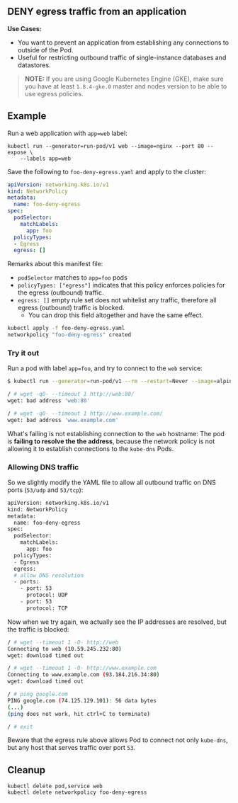 ## DENY egress traffic from an application

**Use Cases:**

- You want to prevent an application from establishing any connections to
  outside of the Pod.
- Useful for restricting outbound traffic of single-instance databases and
  datastores.

> **NOTE:** If you are using Google Kubernetes Engine (GKE), make sure you have
> at least `1.8.4-gke.0` master and nodes version to be able to use egress
> policies.

## Example

Run a web application with `app=web` label:

    kubectl run --generator=run-pod/v1 web --image=nginx --port 80 --expose \
        --labels app=web

Save the following to `foo-deny-egress.yaml` and apply to the cluster:

```yaml
apiVersion: networking.k8s.io/v1
kind: NetworkPolicy
metadata:
  name: foo-deny-egress
spec:
  podSelector:
    matchLabels:
      app: foo
  policyTypes:
  - Egress
  egress: []
```

Remarks about this manifest file:
- `podSelector` matches to `app=foo` pods
- `policyTypes: ["egress"]` indicates that this policy enforces policies for the
  egress (outbound) traffic.
- `egress: []` empty rule set does not whitelist any traffic, therefore all
  egress (outbound) traffic is blocked.
  - You can drop this field altogether and have the same effect.

```sh
kubectl apply -f foo-deny-egress.yaml
networkpolicy "foo-deny-egress" created
```

### Try it out

Run a pod with label `app=foo`, and try to connect to the `web` service:

```sh
$ kubectl run --generator=run-pod/v1 --rm --restart=Never --image=alpine -i -t -l app=foo test -- ash

/ # wget -qO- --timeout 1 http://web:80/
wget: bad address 'web:80'

/ # wget -qO- --timeout 1 http://www.example.com/
wget: bad address 'www.example.com'
```

What's failing is not establishing connection to the `web` hostname: The pod is
**failing to resolve the the address**, because the network policy is not
allowing it to establish connections to the `kube-dns` Pods.

### Allowing DNS traffic

So we slightly modify the YAML file to allow all outbound traffic on DNS ports
(`53/udp` and `53/tcp`):

```sh
apiVersion: networking.k8s.io/v1
kind: NetworkPolicy
metadata:
  name: foo-deny-egress
spec:
  podSelector:
    matchLabels:
      app: foo
  policyTypes:
  - Egress
  egress:
  # allow DNS resolution
  - ports:
    - port: 53
      protocol: UDP
    - port: 53
      protocol: TCP
```

Now when we try again, we actually see the IP addresses are resolved, but
the traffic is blocked:

```sh
/ # wget --timeout 1 -O- http://web
Connecting to web (10.59.245.232:80)
wget: download timed out

/ # wget --timeout 1 -O- http://www.example.com
Connecting to www.example.com (93.184.216.34:80)
wget: download timed out

/ # ping google.com
PING google.com (74.125.129.101): 56 data bytes
(...)
(ping does not work, hit ctrl+C to terminate)

/ # exit
```

Beware that the egress rule above allows Pod to connect not only `kube-dns`,
but any host that serves traffic over port `53`.

## Cleanup

```
kubectl delete pod,service web
kubectl delete networkpolicy foo-deny-egress
```

